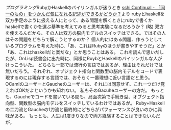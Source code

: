 *プログラミング*RubyかHaskellのバイリンガルが迷うとき
[sshi.Continual - 「同一のもの」をつかんだ気になれる記述ができるかどうか？](http://d.hatena.ne.jp/sshi/20070422/p3)より
 rubyとhaskellを双方手足のように扱える人にとって、ある問題を解くときにrubyで書くかhaskellで書くかを選ぶ基準を考えてみると思考実験になるだろうか？
 (略)
 双方を使えるんだから、その人は双方の脳内モデルのスイッチはできる。ではその人はその問題をどちらで解こうとするのか？
 個人的にはある問題、作ろうとしているプログラムを考えた時に、「あ、これはRubyのほうが書きやすそうだ」とか「あ、これはhaskellだと楽だな」とか思うことはある。
これを読んで思いだしたが、OnLisp読書会に出た時に、同様にRuybとHaskellのバイリンガルな人がけっこういた。
どちらも一部では流行の言語ではあるが、理由はそれだけでは無いだろう。
それぞれ、オブジェクト指向と関数型の脳内モデルをコードで表現するのには現存する言語では、おそらく一番理想に近い言語だと思う。
OCamlのユーザーとGaucheのユーザーは、それには同意せず、これ一つだけ覚えればOKだよというかも知れない。
私もそのGacuheユーザーの方だ。
もっとも、Gaucheでコードを書いている間も、局面次第で手続き型、オブジェクト指向型、関数型の脳内モデルをスイッチしているわけではあるが。
Ruby+Haskellの二刀流とGaucheの1刀流と最終的にどちらがパフォーマンスが良いのかに興味がある。
もっとも、人生は1度きりなので両方経験することはできないんだが。
